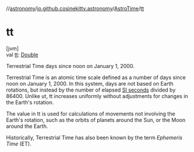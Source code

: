 //[astronomy](../../../index.md)/[io.github.cosinekitty.astronomy](../index.md)/[AstroTime](index.md)/[tt](tt.md)

# tt

[jvm]\
val [tt](tt.md): [Double](https://kotlinlang.org/api/latest/jvm/stdlib/kotlin/-double/index.html)

Terrestrial Time days since noon on January 1, 2000.

Terrestrial Time is an atomic time scale defined as a number of days since noon on January 1, 2000. In this system, days are not based on Earth rotations, but instead by the number of elapsed [SI seconds](https://physics.nist.gov/cuu/Units/second.html) divided by 86400. Unlike ut, tt increases uniformly without adjustments for changes in the Earth's rotation.

The value in tt is used for calculations of movements not involving the Earth's rotation, such as the orbits of planets around the Sun, or the Moon around the Earth.

Historically, Terrestrial Time has also been known by the term *Ephemeris Time* (ET).
